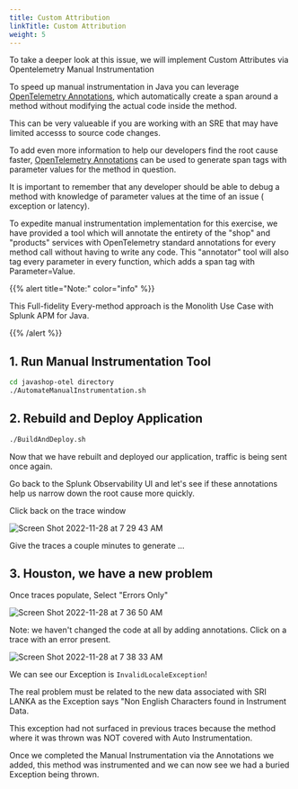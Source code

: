 ```yaml
---
title: Custom Attribution
linkTitle: Custom Attribution
weight: 5
---
```


To take a deeper look at this issue, we will implement Custom Attributes via Opentelemetry Manual Instrumentation

To speed up manual instrumentation in Java you can leverage [OpenTelemetry Annotations](https://opentelemetry.io/docs/instrumentation/java/automatic/annotations/), which automatically create a span around a method without modifying the actual code inside the method.

This can be very valueable if you are working with an SRE that may have limited accesss to source code changes.

To add even more information to help our developers find the root cause faster, [OpenTelemetry Annotations](https://opentelemetry.io/docs/instrumentation/java/automatic/annotations/) can be used to generate span tags with parameter values for the method in question.

It is important to remember that any developer should be able to debug a method with knowledge of parameter values at the time of an issue ( exception or latency).

To expedite manual instrumentation implementation for this exercise, we have provided a tool which will annotate the entirety of the "shop" and "products" services with OpenTelemetry standard annotations for every method call without having to write any code. This "annotator" tool will also tag every parameter in every function, which adds a span tag with Parameter=Value.

{{% alert title="Note:" color="info" %}}

This Full-fidelity Every-method approach is the Monolith Use Case with Splunk APM for Java.

{{% /alert %}}

## 1. Run Manual Instrumentation Tool

``` bash
cd javashop-otel directory
./AutomateManualInstrumentation.sh
```

## 2. Rebuild and Deploy Application

``` bash
./BuildAndDeploy.sh
```

Now that we have rebuilt and deployed our application, traffic is being sent once again.

Go back to the Splunk Observability UI and let's see if these annotations help us narrow down the root cause more quickly.

Click back on the trace window

![Screen Shot 2022-11-28 at 7 29 43 AM](https://user-images.githubusercontent.com/32849847/204348366-38b8c82a-02ca-472b-b1aa-feeb746ec1d7.png)

Give the traces a couple minutes to generate ...

## 3. Houston, we have a new problem

Once traces populate, Select "Errors Only"

![Screen Shot 2022-11-28 at 7 36 50 AM](https://user-images.githubusercontent.com/32849847/204348492-84a4ad45-e11c-4e75-a6a9-d6e52e0eb13e.png)

Note: we haven't changed the code at all by adding annotations. Click on a trace with an error present.

![Screen Shot 2022-11-28 at 7 38 33 AM](https://user-images.githubusercontent.com/32849847/204348687-12241153-b297-4bd7-9ea8-4b410369e82c.png)

We can see our Exception is `InvalidLocaleException`!

The real problem must be related to the new data associated with SRI LANKA as the Exception says "Non English Characters found in Instrument Data.

This exception had not surfaced in previous traces because the method where it was thrown was NOT covered with Auto Instrumentation.

Once we completed the Manual Instrumentation via the Annotations we added, this method was instrumented  and we can now see we had a buried Exception being thrown.
